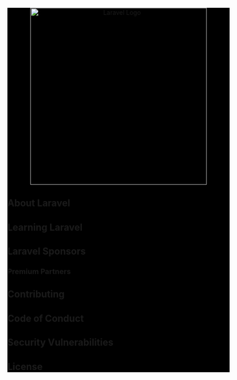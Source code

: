 <div style="background-color:black"><p align="center" ><a href="https://refera.com.br/" target="_blank"><img src="https://refera.com.br/wp-content/uploads/2021/12/logo-refera-112px.png" width="400" alt="Laravel Logo"></a></p><div>


## About Laravel


## Learning Laravel

## Laravel Sponsors


### Premium Partners


## Contributing


## Code of Conduct


## Security Vulnerabilities


## License